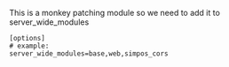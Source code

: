 This is a monkey patching module so we need to add it to server_wide_modules

```
[options]
# example:
server_wide_modules=base,web,simpos_cors
```
